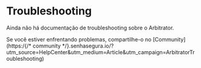 # Troubleshooting

Ainda não há documentação de troubleshooting sobre o Arbitrator.

Se você estiver enfrentando problemas, compartilhe-o no [Community](https:/{/* community */}.senhasegura.io/?utm_source=HelpCenter&utm_medium=Article&utm_campaign=ArbitratorTroubleshooting)